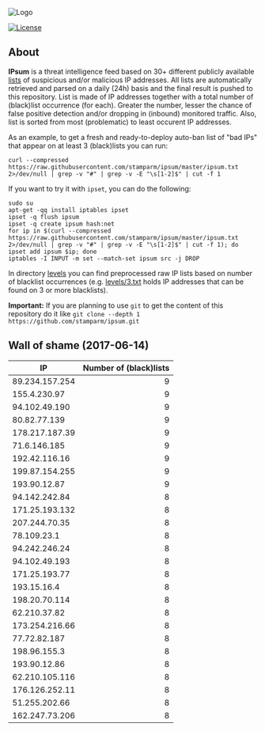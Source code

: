 ![Logo](logo.png)

[![License](https://img.shields.io/badge/license-Public_domain-red.svg)](https://wiki.creativecommons.org/wiki/Public_domain)

About
----

**IPsum** is a threat intelligence feed based on 30+ different publicly available [lists](https://github.com/stamparm/maltrail) of suspicious and/or malicious IP addresses. All lists are automatically retrieved and parsed on a daily (24h) basis and the final result is pushed to this repository. List is made of IP addresses together with a total number of (black)list occurrence (for each). Greater the number, lesser the chance of false positive detection and/or dropping in (inbound) monitored traffic. Also, list is sorted from most (problematic) to least occurent IP addresses.

As an example, to get a fresh and ready-to-deploy auto-ban list of "bad IPs" that appear on at least 3 (black)lists you can run:

```
curl --compressed https://raw.githubusercontent.com/stamparm/ipsum/master/ipsum.txt 2>/dev/null | grep -v "#" | grep -v -E "\s[1-2]$" | cut -f 1
```

If you want to try it with `ipset`, you can do the following:

```
sudo su
apt-get -qq install iptables ipset
ipset -q flush ipsum
ipset -q create ipsum hash:net
for ip in $(curl --compressed https://raw.githubusercontent.com/stamparm/ipsum/master/ipsum.txt 2>/dev/null | grep -v "#" | grep -v -E "\s[1-2]$" | cut -f 1); do ipset add ipsum $ip; done
iptables -I INPUT -m set --match-set ipsum src -j DROP
```

In directory [levels](levels) you can find preprocessed raw IP lists based on number of blacklist occurrences (e.g. [levels/3.txt](levels/3.txt) holds IP addresses that can be found on 3 or more blacklists).

**Important:** If you are planning to use `git` to get the content of this repository do it like `git clone --depth 1 https://github.com/stamparm/ipsum.git`

Wall of shame (2017-06-14)
----

|IP|Number of (black)lists|
|---|--:|
89.234.157.254|9
155.4.230.97|9
94.102.49.190|9
80.82.77.139|9
178.217.187.39|9
71.6.146.185|9
192.42.116.16|9
199.87.154.255|9
193.90.12.87|9
94.142.242.84|8
171.25.193.132|8
207.244.70.35|8
78.109.23.1|8
94.242.246.24|8
94.102.49.193|8
171.25.193.77|8
193.15.16.4|8
198.20.70.114|8
62.210.37.82|8
173.254.216.66|8
77.72.82.187|8
198.96.155.3|8
193.90.12.86|8
62.210.105.116|8
176.126.252.11|8
51.255.202.66|8
162.247.73.206|8
